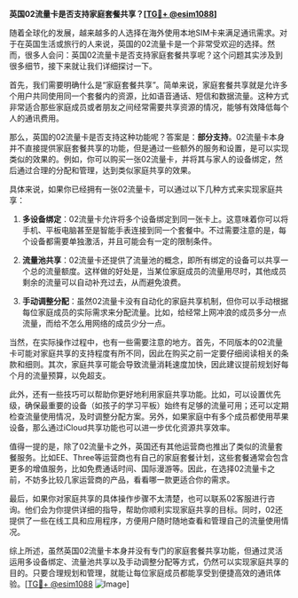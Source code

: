 **英国02流量卡是否支持家庭套餐共享？[[TG💪+ @esim1088](https://t.me/s/esim1088)]**

随着全球化的发展，越来越多的人选择在海外使用本地SIM卡来满足通讯需求。对于在英国生活或旅行的人来说，英国的02流量卡是一个非常受欢迎的选择。然而，很多人会问：英国02流量卡是否支持家庭套餐共享呢？这个问题其实涉及到很多细节，接下来就让我们详细探讨一下。

首先，我们需要明确什么是“家庭套餐共享”。简单来说，家庭套餐共享就是允许多个用户共同使用同一个套餐内的资源，比如语音通话、短信和数据流量。这种方式非常适合那些家庭成员或者朋友之间经常需要共享资源的情况，能够有效降低每个人的通讯费用。

那么，英国的02流量卡是否支持这种功能呢？答案是：**部分支持**。02流量卡本身并不直接提供家庭套餐共享的功能，但是通过一些额外的服务和设置，是可以实现类似的效果的。例如，你可以购买一张02流量卡，并将其与家人的设备绑定，然后通过合理的分配和管理，达到类似家庭共享的效果。

具体来说，如果你已经拥有一张02流量卡，可以通过以下几种方式来实现家庭共享：

1. **多设备绑定**：02流量卡允许将多个设备绑定到同一张卡上。这意味着你可以将手机、平板电脑甚至是智能手表连接到同一个套餐中。不过需要注意的是，每个设备都需要单独激活，并且可能会有一定的限制条件。

2. **流量池共享**：02流量卡还提供了流量池的概念，即所有绑定的设备可以共享一个总的流量额度。这样做的好处是，当某位家庭成员的流量用尽时，其他成员剩余的流量可以自动补充过去，从而避免浪费。

3. **手动调整分配**：虽然02流量卡没有自动化的家庭共享机制，但你可以手动根据每位家庭成员的实际需求来分配流量。比如，给经常上网冲浪的成员多分一点流量，而给不怎么用网络的成员少分一点。

当然，在实际操作过程中，也有一些需要注意的地方。首先，不同版本的02流量卡可能对家庭共享的支持程度有所不同，因此在购买之前一定要仔细阅读相关的条款和细则。其次，家庭共享可能会导致流量消耗速度加快，因此建议提前规划好每个月的流量预算，以免超支。

此外，还有一些技巧可以帮助你更好地利用家庭共享功能。比如，可以设置优先级，确保最重要的设备（如孩子的学习平板）始终有足够的流量可用；还可以定期检查流量使用情况，及时调整分配方案。另外，如果家庭中有多个成员都使用苹果设备，那么通过iCloud共享功能也可以进一步优化资源共享效率。

值得一提的是，除了02流量卡之外，英国还有其他运营商也推出了类似的流量套餐服务。比如EE、Three等运营商也有自己的家庭套餐计划，这些套餐通常会包含更多的增值服务，比如免费通话时间、国际漫游等。因此，在选择02流量卡之前，不妨多比较几家运营商的产品，看看哪一款更适合你的需求。

最后，如果你对家庭共享的具体操作步骤不太清楚，也可以联系02客服进行咨询。他们会为你提供详细的指导，帮助你顺利实现家庭共享的目标。同时，02还提供了一些在线工具和应用程序，方便用户随时随地查看和管理自己的流量使用情况。

综上所述，虽然英国02流量卡本身并没有专门的家庭套餐共享功能，但通过灵活运用多设备绑定、流量池共享以及手动调整分配等方式，仍然可以实现家庭共享的目的。只要合理规划和管理，就能让每位家庭成员都能享受到便捷高效的通讯体验。[[TG💪+ @esim1088](https://t.me/s/esim1088) ![Image](https://i.postimg.cc/4NQfJmqS/Snipaste-2025-05-13-00-14-12.png)]